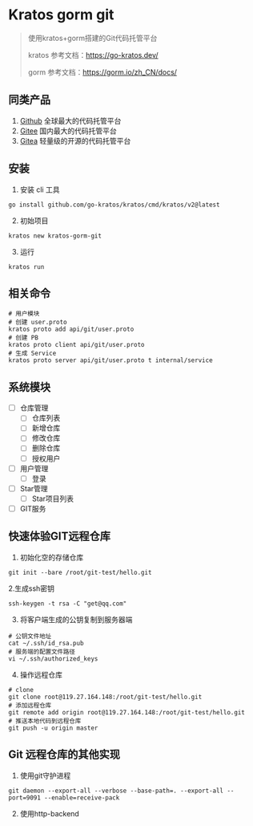 # Kratos gorm git

> 使用kratos+gorm搭建的Git代码托管平台
> 
> kratos 参考文档：https://go-kratos.dev/
> 
> gorm 参考文档：https://gorm.io/zh_CN/docs/

## 同类产品

1. [Github](https://github.com/) 全球最大的代码托管平台
2. [Gitee](https://gitee.com/) 国内最大的代码托管平台
3. [Gitea](https://gitea.io/) 轻量级的开源的代码托管平台

## 安装
1. 安装 cli 工具
```shell
go install github.com/go-kratos/kratos/cmd/kratos/v2@latest 
```

2. 初始项目
```shell 
kratos new kratos-gorm-git
```

3. 运行
```shell
kratos run
```

## 相关命令
```shell
# 用户模块
# 创建 user.proto
kratos proto add api/git/user.proto
# 创建 PB
kratos proto client api/git/user.proto
# 生成 Service
kratos proto server api/git/user.proto t internal/service
```

## 系统模块

- [ ] 仓库管理
  - [ ] 仓库列表
  - [ ] 新增仓库
  - [ ] 修改仓库
  - [ ] 删除仓库
  - [ ] 授权用户
- [ ] 用户管理
  - [ ] 登录
- [ ] Star管理
  - [ ] Star项目列表
- [ ] GIT服务

## 快速体验GIT远程仓库

1. 初始化空的存储仓库
```shell
git init --bare /root/git-test/hello.git 
```

2.生成ssh密钥
```
ssh-keygen -t rsa -C "get@qq.com"
```

3. 将客户端生成的公钥复制到服务器端
```shell
# 公钥文件地址
cat ~/.ssh/id_rsa.pub
# 服务端的配置文件路径
vi ~/.ssh/authorized_keys
```

4. 操作远程仓库
```shell
# clone
git clone root@119.27.164.148:/root/git-test/hello.git
# 添加远程仓库
git remote add origin root@119.27.164.148:/root/git-test/hello.git
# 推送本地代码到远程仓库
git push -u origin master
```

## Git 远程仓库的其他实现
1. 使用git守护进程
```shell
git daemon --export-all --verbose --base-path=. --export-all --port=9091 --enable=receive-pack 
```

2. 使用http-backend